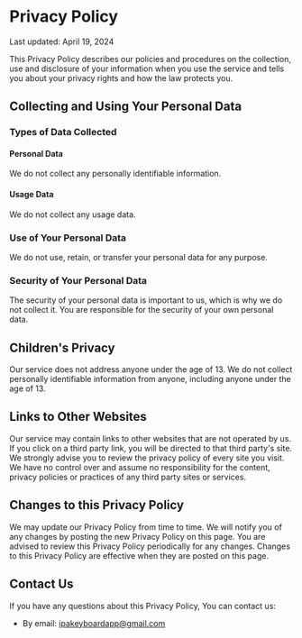 # Privacy Policy

Last updated: April 19, 2024

This Privacy Policy describes our policies and procedures on the collection, use and disclosure of your information when you use the service and tells you about your privacy rights and how the law protects you.

## Collecting and Using Your Personal Data

### Types of Data Collected

#### Personal Data

We do not collect any personally identifiable information.

#### Usage Data

We do not collect any usage data.

### Use of Your Personal Data

We do not use, retain, or transfer your personal data for any purpose.

### Security of Your Personal Data

The security of your personal data is important to us, which is why we do not collect it. You are responsible for the security of your own personal data.

## Children's Privacy

Our service does not address anyone under the age of 13. We do not collect personally identifiable information from anyone, including anyone under the age of 13.

## Links to Other Websites

Our service may contain links to other websites that are not operated by us. If you click on a third party link, you will be directed to that third party's site. We strongly advise you to review the privacy policy of every site you visit. We have no control over and assume no responsibility for the content, privacy policies or practices of any third party sites or services.

## Changes to this Privacy Policy

We may update our Privacy Policy from time to time. We will notify you of any changes by posting the new Privacy Policy on this page. You are advised to review this Privacy Policy periodically for any changes. Changes to this Privacy Policy are effective when they are posted on this page.

## Contact Us

If you have any questions about this Privacy Policy, You can contact us:

- By email: ipakeyboardapp@gmail.com
